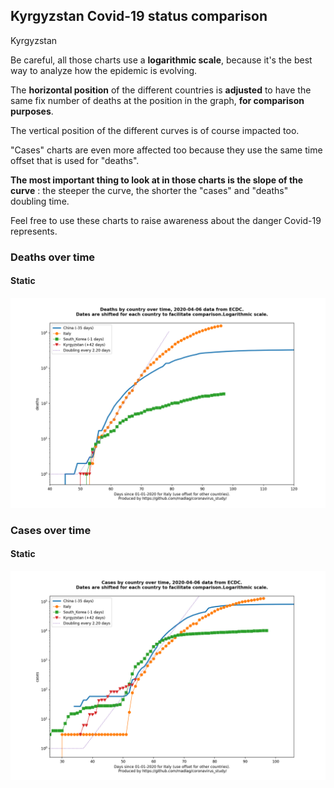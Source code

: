 ## Kyrgyzstan Covid-19 status comparison 

Kyrgyzstan



Be careful, all those charts use a **logarithmic scale**, because it's the best way to analyze how the epidemic is evolving.
 
The **horizontal position** of the different countries is **adjusted** to have the same fix number of deaths at the position in the graph, **for comparison purposes**.

The vertical position of the different curves is of course impacted too.

"Cases" charts are even more affected too because they use the same time offset that is used for "deaths".

**The most important thing to look at in those charts is the slope of the curve** : the steeper the curve, the shorter the "cases" and "deaths" doubling time.

Feel free to use these charts to raise awareness about the danger Covid-19 represents. 


 
### Deaths over time
 
#### Static
![Kyrgyzstan covid-19 deaths static chart](https://raw.githubusercontent.com/madlag/coronavirus_study/master/notebooks/graphs/2020-04-06/countries/Kyrgyzstan/2020-04-06_Kyrgyzstan_deaths.png "Kyrgyzstan covid-19 deaths static chart")   

 
### Cases over time
 
#### Static
![Kyrgyzstan covid-19 cases static chart](https://raw.githubusercontent.com/madlag/coronavirus_study/master/notebooks/graphs/2020-04-06/countries/Kyrgyzstan/2020-04-06_Kyrgyzstan_cases.png "Kyrgyzstan covid-19 cases static chart")   

